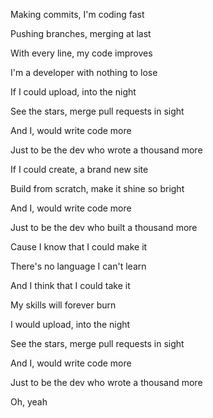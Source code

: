 <!--
**br3ntor/br3ntor** is a ✨ _special_ ✨ repository because its `README.md` (this file) appears on your GitHub profile.

Here are some ideas to get you started:

- 🔭 I’m currently working on ...
- 🌱 I’m currently learning ...
- 👯 I’m looking to collaborate on ...
- 🤔 I’m looking for help with ...
- 💬 Ask me about ...
- 📫 How to reach me: ...
- 😄 Pronouns: ...
- ⚡ Fun fact: ...
-->

Making commits, I'm coding fast

Pushing branches, merging at last

With every line, my code improves

I'm a developer with nothing to lose

If I could upload, into the night

See the stars, merge pull requests in sight

And I, would write code more

Just to be the dev who wrote a thousand more

If I could create, a brand new site

Build from scratch, make it shine so bright

And I, would write code more

Just to be the dev who built a thousand more

Cause I know that I could make it

There's no language I can't learn

And I think that I could take it

My skills will forever burn

I would upload, into the night

See the stars, merge pull requests in sight

And I, would write code more

Just to be the dev who wrote a thousand more

Oh, yeah
